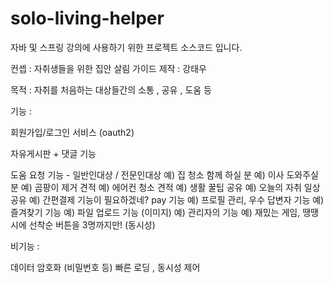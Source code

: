 # solo-living-helper
자바 및 스프링 강의에 사용하기 위한 프로젝트 소스코드 입니다.

컨셉 : 자취생들을 위한 집안 살림 가이드 
제작 : 강태우

목적 : 자취를 처음하는 대상들간의 소통 , 공유 , 도움 등

기능 : 

회원가입/로그인 서비스 (oauth2) 

자유게시판 + 댓글 기능

도움 요청 기능 - 일반인대상 / 전문인대상
예) 집 청소 함께 하실 분
예) 이사 도와주실 분
예) 곰팡이 제거 견적
예) 에어컨 청소 견적
예) 생활 꿀팁 공유
예) 오늘의 자취 일상 공유
예) 간편결제 기능이 필요하겠네? pay 기능 
예) 프로필 관리, 우수 답변자 기능 
예) 즐겨찾기 기능
예) 파일 업로드 기능 (이미지) 
예) 관리자의 기능 
예) 재밌는 게임, 땡땡시에 선착순 버튼을 3명까지만! (동시성) 

비기능 : 

데이터 암호화 (비밀번호 등) 
빠른 로딩 , 동시성 제어
